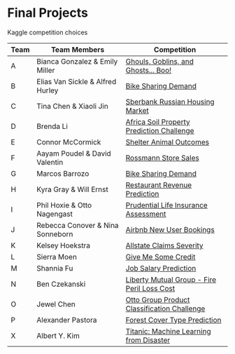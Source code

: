 # Final Projects

Kaggle competition choices

Team  | Team Members | Competition
------------- | ------------- | -------------
A | Bianca Gonzalez & Emily Miller | <a target="_blank" class="page-link" href="https://www.kaggle.com/c/ghouls-goblins-and-ghosts-boo/">Ghouls, Goblins, and Ghosts... Boo!</a>
B | Elias Van Sickle & Alfred Hurley | <a target="_blank" class="page-link" href="https://www.kaggle.com/c/bike-sharing-demand/">Bike Sharing Demand</a>
C | Tina Chen & Xiaoli Jin | <a target="_blank" class="page-link" href="https://www.kaggle.com/c/sberbank-russian-housing-market/">Sberbank Russian Housing Market</a>
D | Brenda Li | <a target="_blank" class="page-link" href="https://www.kaggle.com/c/afsis-soil-properties/">Africa Soil Property Prediction Challenge</a>
E | Connor McCormick | <a target="_blank" class="page-link" href="https://www.kaggle.com/c/shelter-animal-outcomes/">Shelter Animal Outcomes</a>
F | Aayam Poudel & David Valentin | <a target="_blank" class="page-link" href="https://www.kaggle.com/c/rossmann-store-sales/">Rossmann Store Sales</a>
G | Marcos Barrozo | <a target="_blank" class="page-link" href="https://www.kaggle.com/c/bike-sharing-demand/">Bike Sharing Demand</a>
H | Kyra Gray & Will Ernst | <a target="_blank" class="page-link" href="https://www.kaggle.com/c/restaurant-revenue-prediction/">Restaurant Revenue Prediction</a>
I | Phil Hoxie & Otto Nagengast | <a target="_blank" class="page-link" href="https://www.kaggle.com/c/prudential-life-insurance-assessment/">Prudential Life Insurance Assessment</a>
J | Rebecca Conover & Nina Sonneborn | <a target="_blank" class="page-link" href="https://www.kaggle.com/c/airbnb-recruiting-new-user-bookings/">Airbnb New User Bookings</a>
K | Kelsey Hoekstra | <a target="_blank" class="page-link" href="https://www.kaggle.com/c/allstate-claims-severity/">Allstate Claims Severity</a>
L | Sierra Moen | <a target="_blank" class="page-link" href="https://www.kaggle.com/c/GiveMeSomeCredit/">Give Me Some Credit</a>
M | Shannia Fu | <a target="_blank" class="page-link" href="https://www.kaggle.com/c/job-salary-prediction/">Job Salary Prediction</a>
N | Ben Czekanski | <a target="_blank" class="page-link" href="https://www.kaggle.com/c/liberty-mutual-fire-peril/">Liberty Mutual Group - Fire Peril Loss Cost</a>
O | Jewel Chen | <a target="_blank" class="page-link" href="https://www.kaggle.com/c/otto-group-product-classification-challenge/">Otto Group Product Classification Challenge</a>
P | Alexander Pastora | <a target="_blank" class="page-link" href="https://www.kaggle.com/c/forest-cover-type-prediction/">Forest Cover Type Prediction</a>
X | Albert Y. Kim | <a target="_blank" class="page-link" href="https://www.kaggle.com/c/titanic">Titanic: Machine Learning from Disaster</a>

